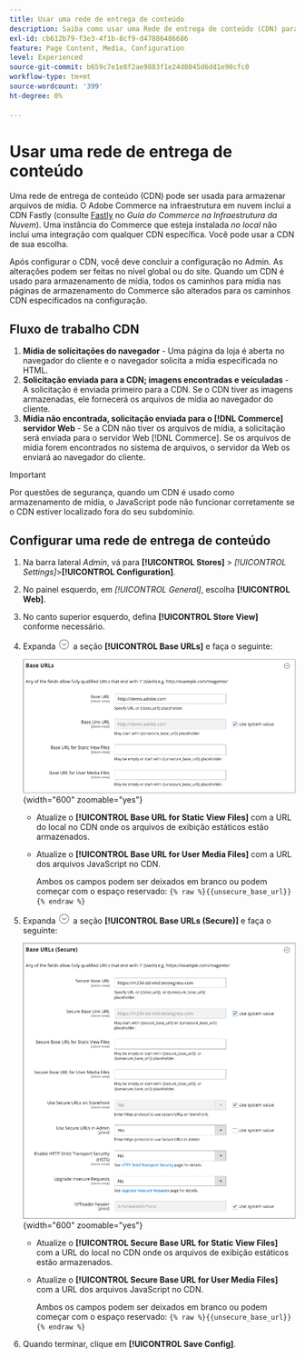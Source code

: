 ```yaml
---
title: Usar uma rede de entrega de conteúdo
description: Saiba como usar uma Rede de entrega de conteúdo (CDN) para armazenar arquivos de mídia.
exl-id: cb612b79-f3e3-4f1b-8cf9-d47886486686
feature: Page Content, Media, Configuration
level: Experienced
source-git-commit: b659c7e1e8f2ae9883f1e24d8045d6dd1e90cfc0
workflow-type: tm+mt
source-wordcount: '399'
ht-degree: 0%

---
```


# Usar uma rede de entrega de conteúdo

Uma rede de entrega de conteúdo (CDN) pode ser usada para armazenar arquivos de mídia. O Adobe Commerce na infraestrutura em nuvem inclui a CDN Fastly (consulte [Fastly](https://experienceleague.adobe.com/docs/commerce-cloud-service/user-guide/cdn/fastly.html) no _Guia do Commerce na Infraestrutura da Nuvem_). Uma instância do Commerce que esteja instalada _no local_ não inclui uma integração com qualquer CDN específica. Você pode usar a CDN de sua escolha.

Após configurar o CDN, você deve concluir a configuração no Admin. As alterações podem ser feitas no nível global ou do site. Quando um CDN é usado para armazenamento de mídia, todos os caminhos para mídia nas páginas de armazenamento do Commerce são alterados para os caminhos CDN especificados na configuração.

## Fluxo de trabalho CDN

1. **Mídia de solicitações do navegador** - Uma página da loja é aberta no navegador do cliente e o navegador solicita a mídia especificada no HTML.
1. **Solicitação enviada para a CDN; imagens encontradas e veiculadas** - A solicitação é enviada primeiro para a CDN. Se o CDN tiver as imagens armazenadas, ele fornecerá os arquivos de mídia ao navegador do cliente.
1. **Mídia não encontrada, solicitação enviada para o [!DNL Commerce] servidor Web** - Se a CDN não tiver os arquivos de mídia, a solicitação será enviada para o servidor Web [!DNL Commerce]. Se os arquivos de mídia forem encontrados no sistema de arquivos, o servidor da Web os enviará ao navegador do cliente.

>[!IMPORTANT]
>
>Por questões de segurança, quando um CDN é usado como armazenamento de mídia, o JavaScript pode não funcionar corretamente se o CDN estiver localizado fora do seu subdomínio.

## Configurar uma rede de entrega de conteúdo

1. Na barra lateral _Admin_, vá para **[!UICONTROL Stores]** > _[!UICONTROL Settings]_>**[!UICONTROL Configuration]**.

1. No painel esquerdo, em _[!UICONTROL General]_, escolha **[!UICONTROL Web]**.

1. No canto superior esquerdo, defina **[!UICONTROL Store View]** conforme necessário.

1. Expanda ![Seletor de expansão](../assets/icon-display-expand.png) a seção **[!UICONTROL Base URLs]** e faça o seguinte:

   ![Configuração geral - URLs de base Web](./assets/web-base-urls.png){width="600" zoomable="yes"}

   - Atualize o **[!UICONTROL Base URL for Static View Files]** com a URL do local no CDN onde os arquivos de exibição estáticos estão armazenados.

   - Atualize o **[!UICONTROL Base URL for User Media Files]** com a URL dos arquivos JavaScript no CDN.

     Ambos os campos podem ser deixados em branco ou podem começar com o espaço reservado: `{% raw %}{{unsecure_base_url}}{% endraw %}`

1. Expanda ![Seletor de expansão](../assets/icon-display-expand.png) a seção **[!UICONTROL Base URLs (Secure)]** e faça o seguinte:

   ![Configuração geral - URLs de base da Web (seguro)](./assets/web-base-urls-secure.png){width="600" zoomable="yes"}

   - Atualize o **[!UICONTROL Secure Base URL for Static View Files]** com a URL do local no CDN onde os arquivos de exibição estáticos estão armazenados.

   - Atualize o **[!UICONTROL Secure Base URL for User Media Files]** com a URL dos arquivos JavaScript no CDN.

     Ambos os campos podem ser deixados em branco ou podem começar com o espaço reservado: `{% raw %}{{unsecure_base_url}}{% endraw %}`

1. Quando terminar, clique em **[!UICONTROL Save Config]**.
